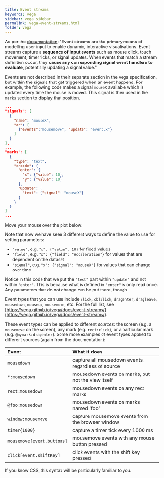 ```yaml
---
title: Event streams
keywords: vega
sidebar: vega_sidebar
permalink: vega-event-streams.html
folder: vega
---
```

As per the [documentation](https://vega.github.io/vega/docs/event-streams/): "Event streams are the primary means of modelling user input to enable dynamic, interactive visualisations. Event streams capture a **sequence of input events** such as mouse click, touch movement, timer ticks, or signal updates. When events that match a stream definition occur, they **cause any corresponding signal event handlers to evaluate**, potentially updating a signal value."

Events are not described in their separate section in the vega specification, but within the signals that get triggered when an event happens. For example, the following code makes a signal `mouseX` available which is updated every time the mouse is moved. This signal is then used in the `marks` section to display that position.

```json
...
"signals": [
  {
    "name": "mouseX",
    "on": [
      {"events":"mousemove", "update": "event.x"}
    ]
  }
],
...
"marks": [
  {
    "type": "text",
    "encode": {
      "enter": {
        "x": {"value": 10},
        "y": {"value": 10}
      },
      "update": {
        "text": {"signal": "mouseX"}
      }
    }
  }
]
...
```

Move your mouse over the plot below:

<div id="vis4"></div>
<script type="text/javascript">
  var yourVlSpec = {
    "$schema": "https://vega.github.io/schema/vega/v5.json",
    "width": 400,
    "height": 200,
    "padding": 5,

    "data": [
      {
        "name": "cars",
        "url": "https://raw.githubusercontent.com/vega/vega/master/docs/data/cars.json"
      }
    ],

    "signals": [
      {
        "name": "mouseX",
        "on": [
          {"events":"mousemove", "update": "event.x"}
        ]
      }
    ],

    "scales": [
      {
        "name": "xscale",
        "domain": {"data": "cars", "field": "Acceleration"},
        "range": "width"
      },
      {
        "name": "yscale",
        "domain": {"data": "cars", "field": "Miles_per_Gallon"},
        "range": "height"
      }
    ],
    "axes": [
      {"orient": "bottom", "scale": "xscale", "grid": true},
      {"orient": "left", "scale": "yscale", "grid": true}
    ],
    "marks": [
      {
        "type": "symbol",
        "from": {"data":"cars"},
        "encode": {
          "enter": {
            "x": {"scale": "xscale", "field": "Acceleration"},
            "y": {"scale": "yscale", "field": "Miles_per_Gallon"},
          }
        }
      },
      {
        "type": "text",
        "encode": {
          "enter": {
            "x": {"value": 10},
            "y": {"value": 10},
            "fontSize": {"value": 42}
          },
          "update": {
            "text": {"signal": "mouseX"}
          }
        }
      }
    ]
  };
  vegaEmbed('#vis4', yourVlSpec);
</script>

<!--
<img src="{{ site.baseurl }}/assets/vega-noscaleinversion.png" width="50%"/>
-->

Note that now we have seen 3 different ways to define the value to use for setting parameters:

* `"value"`, e.g. `"x": {"value": 10}` for fixed values
* `"field"`, e.g. `"x": {"field": "Acceleration"}` for values that are dependent on the dataset
* `"signal"`, e.g. `"x": {"signal": "mouseX"}` for values that can change over time

Notice in this code that we put the `"text"` part within `"update"` and not within `"enter"`. This is because what is defined in `"enter"` is only read once. Any parameters that do not change can be put there, though.

Event types that you can use include `click`, `cblclick`, `dragenter`, `dragleave`, `mousedown`, `mouseup`, `mousemove`, etc. For the full list, see [https://vega.github.io/vega/docs/event-streams/](https://vega.github.io/vega/docs/event-streams/).

These event types can be applied to different _sources_: the screen (e.g. a `mousemove` on the screen), any mark (e.g. `rect:click`), or a particular mark (e.g. `@mymark:dragenter`). Some more examples of event types applied to different sources (again from the documentation):

| Event                      | What it does                                       |
|:-------------------------- |:---------------------------------------------------|
| `mousedown`                | capture all mousedown events, regardless of source |
| `*:mousedown`              | mousedown events on marks, but not the view itself |
| `rect:mousedown`           | mousedown events on any rect marks                 |
| `@foo:mousedown`           |  mousedown events on marks named 'foo'             |
| `window:mousemove`         | capture mousemove events from the browser window   |
| `timer{1000}`              | capture a timer tick every 1000 ms                 |
| `mousemove[event.buttons]` | mousemove events with any mouse button pressed     |
| `click[event.shiftKey]`    | click events with the shift key pressed            |

If you know CSS, this syntax will be particularly familiar to you.
